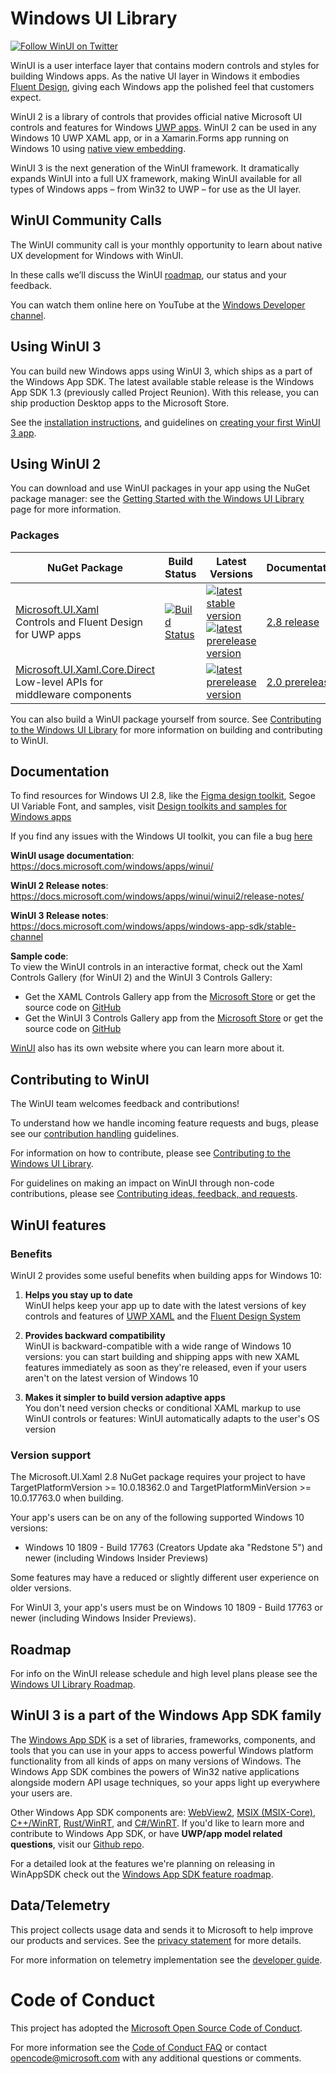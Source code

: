 
# Windows UI Library

[![Follow WinUI on Twitter](https://img.shields.io/twitter/follow/windowsui.svg?label=Follow%20WinUI%20on%20Twitter&style=social)](https://twitter.com/intent/follow?screen_name=windowsui)

WinUI is a user interface layer that contains modern controls and styles for building Windows apps. </span> As the native UI layer in Windows it embodies <a href="https://www.microsoft.com/design/fluent/#/">Fluent Design</a>, giving each Windows app the polished feel that customers expect.

WinUI 2 is a library of controls that provides official native Microsoft UI controls and features for Windows [UWP apps](https://docs.microsoft.com/windows/uwp/index). WinUI 2 can be used in any Windows 10 UWP XAML app, or in a Xamarin.Forms app running on Windows 10 using [native view embedding](https://docs.microsoft.com/xamarin/xamarin-forms/platform/native-views).

WinUI 3 is the next generation of the WinUI framework. It dramatically expands WinUI into a full UX framework, making WinUI available for all types of Windows apps – from Win32 to UWP – for use as the UI layer.
 
## WinUI Community Calls

The WinUI community call is your monthly opportunity to learn about native UX development for Windows with WinUI.

In these calls we’ll discuss the WinUI [roadmap](docs/roadmap.md), our status and your feedback.

You can watch them online here on YouTube at the [Windows Developer channel](https://www.youtube.com/channel/UCzLbHrU7U3cUDNQWWAqjceA).


## Using WinUI 3

You can build new Windows apps using WinUI 3, which ships as a part of the Windows App SDK. The latest available stable release is the Windows App SDK 1.3 (previously called Project Reunion). With this release, you can ship production Desktop apps to the Microsoft Store.

See the [installation instructions](https://docs.microsoft.com/windows/apps/windows-app-sdk/set-up-your-development-environment), and guidelines on [creating your first WinUI 3 app](https://docs.microsoft.com/windows/apps/winui/winui3/create-your-first-winui3-app). 

## Using WinUI 2
You can download and use WinUI packages in your app using the NuGet package manager: see the [Getting Started with the Windows UI Library](https://docs.microsoft.com/uwp/toolkits/winui/getting-started) page for more information.

### Packages

| NuGet Package | Build Status | Latest Versions | Documentation |
| --- | --- | --- | --- |
| [Microsoft.UI.Xaml](https://www.nuget.org/packages/Microsoft.UI.Xaml) <br /> Controls and Fluent Design for UWP apps | [![Build Status](https://dev.azure.com/ms/microsoft-ui-xaml/_apis/build/status/WinUI-Public-MUX-CI?branchName=main)](https://dev.azure.com/ms/microsoft-ui-xaml/_build/latest?definitionId=20?branchName=main) | [![latest stable version](https://img.shields.io/nuget/v/Microsoft.UI.Xaml.svg)](https://www.nuget.org/packages/Microsoft.UI.Xaml) <br /> [![latest prerelease version](https://img.shields.io/nuget/vpre/Microsoft.UI.Xaml.svg)](https://www.nuget.org/packages/Microsoft.UI.Xaml/absoluteLatest) | [2.8 release](https://docs.microsoft.com/windows/apps/winui/winui2/release-notes/winui-2.8) |
| [Microsoft.UI.Xaml.Core.Direct](https://www.nuget.org/packages/Microsoft.UI.Xaml.Core.Direct) <br /> Low-level APIs for middleware components | | [![latest prerelease version](https://img.shields.io/nuget/vpre/Microsoft.UI.Xaml.Core.Direct.svg)](https://www.nuget.org/packages/Microsoft.UI.Xaml.Core.Direct/absoluteLatest) | [2.0 prerelease](https://docs.microsoft.com/uwp/api/microsoft.ui.xaml.core.direct) |

You can also build a WinUI package yourself from source. See [Contributing to the Windows UI Library](CONTRIBUTING.md) for more information on building and contributing to WinUI.

## Documentation

To find resources for Windows UI 2.8, like the [Figma design toolkit](https://aka.ms/WinUI/3.0-figma-toolkit), Segoe UI Variable Font, and samples, visit [Design toolkits and samples for Windows apps](https://docs.microsoft.com/windows/apps/design/downloads/)

If you find any issues with the Windows UI toolkit, you can file a bug [here](https://aka.ms/WinUIToolkitBug)

**WinUI usage documentation**:  
https://docs.microsoft.com/windows/apps/winui/

**WinUI 2 Release notes**:  
https://docs.microsoft.com/windows/apps/winui/winui2/release-notes/

**WinUI 3 Release notes**:
https://docs.microsoft.com/windows/apps/windows-app-sdk/stable-channel

**Sample code**:  
To view the WinUI controls in an interactive format, check out the Xaml Controls Gallery (for WinUI 2) and the WinUI 3 Controls Gallery:
* Get the XAML Controls Gallery app from the [Microsoft Store](https://www.microsoft.com/store/productId/9MSVH128X2ZT) or get the source code on  [GitHub](https://github.com/Microsoft/Xaml-Controls-Gallery)
* Get the WinUI 3 Controls Gallery app from the [Microsoft Store](https://www.microsoft.com/p/winui-3-controls-gallery/9p3jfpwwdzrc) or get the source code on  [GitHub](https://github.com/microsoft/Xaml-Controls-Gallery/tree/winui3)

[WinUI](https://microsoft.github.io/microsoft-ui-xaml/) also has its own website where you can learn more about it.

## Contributing to WinUI
The WinUI team welcomes feedback and contributions!

To understand how we handle incoming feature requests and bugs, please see our [contribution handling](docs/contribution_handling.md) guidelines.

For information on how to contribute, please see [Contributing to the Windows UI Library](CONTRIBUTING.md).

For guidelines on making an impact on WinUI through non-code contributions, please see [Contributing ideas, feedback, and requests](CONTRIBUTING_feedback_and_requests.md).

## WinUI features

### Benefits

WinUI 2 provides some useful benefits when building apps for Windows 10:

1. **Helps you stay up to date**  
WinUI helps keep your app up to date with the latest versions of key controls and features of [UWP XAML](https://docs.microsoft.com/windows/uwp/xaml-platform/xaml-overview) and the [Fluent Design System](https://www.microsoft.com/design/fluent)

2. **Provides backward compatibility**  
WinUI is backward-compatible with a wide range of Windows 10 versions: you can start building and shipping apps with new XAML features immediately as soon as they're released, even if your users aren't on the latest version of Windows 10

3. **Makes it simpler to build version adaptive apps**  
You don't need version checks or conditional XAML markup to use WinUI controls or features: WinUI automatically adapts to the user's OS version

### Version support

The Microsoft.UI.Xaml 2.8 NuGet package requires your project to have TargetPlatformVersion &gt;= 10.0.18362.0 and TargetPlatformMinVersion &gt;= 10.0.17763.0 when building. 

Your app's users can be on any of the following supported Windows 10 versions:

* Windows 10 1809 - Build 17763 (Creators Update aka "Redstone 5") and newer (including Windows Insider Previews)

Some features may have a reduced or slightly different user experience on older versions.

For WinUI 3, your app's users must be on Windows 10 1809 - Build 17763 or newer (including Windows Insider Previews).

## Roadmap

For info on the WinUI release schedule and high level plans please see the [Windows UI Library Roadmap](docs/roadmap.md).

## WinUI 3 is a part of the Windows App SDK family
The [Windows App SDK](https://github.com/microsoft/ProjectReunion) is a set of libraries, frameworks, components, and tools that you can use in your apps to access powerful Windows platform functionality from all kinds of apps on many versions of Windows. The Windows App SDK combines the powers of Win32 native applications alongside modern API usage techniques, so your apps light up everywhere your users are. 
 
Other Windows App SDK components are: [WebView2](https://docs.microsoft.com/microsoft-edge/webview2/),  [MSIX (MSIX-Core)](https://docs.microsoft.com/windows/msix/overview), [C++/WinRT](https://github.com/microsoft/cppwinrt), [Rust/WinRT](https://github.com/microsoft/winrt-rs), and [C#/WinRT](https://github.com/microsoft/cswinrt). If you'd like to learn more and contribute to Windows App SDK, or have **UWP/app model related questions**, visit our [Github repo](https://github.com/microsoft/WindowsAppSDK). 

For a detailed look at the features we're planning on releasing in WinAppSDK check out the [Windows App SDK feature roadmap](https://github.com/microsoft/WindowsAppSDK/blob/main/docs/roadmap.md).

## Data/Telemetry

This project collects usage data and sends it to Microsoft to help improve our products and services. See the [privacy statement](privacy.md) for more details.

For more information on telemetry implementation see the [developer guide](docs/developer_guide.md#Telemetry).

# Code of Conduct

This project has adopted the [Microsoft Open Source Code of Conduct](https://opensource.microsoft.com/codeofconduct/).

For more information see the [Code of Conduct FAQ](https://opensource.microsoft.com/codeofconduct/faq/) or
contact [opencode@microsoft.com](mailto:opencode@microsoft.com) with any additional questions or comments.
